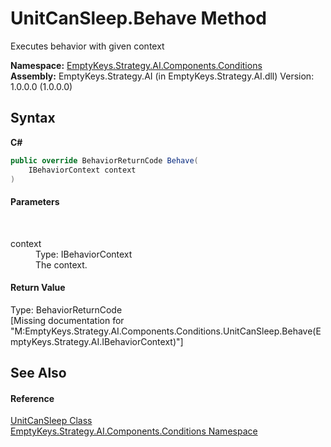# UnitCanSleep.Behave Method 
 

Executes behavior with given context

**Namespace:**&nbsp;<a href="N_EmptyKeys_Strategy_AI_Components_Conditions">EmptyKeys.Strategy.AI.Components.Conditions</a><br />**Assembly:**&nbsp;EmptyKeys.Strategy.AI (in EmptyKeys.Strategy.AI.dll) Version: 1.0.0.0 (1.0.0.0)

## Syntax

**C#**<br />
``` C#
public override BehaviorReturnCode Behave(
	IBehaviorContext context
)
```


#### Parameters
&nbsp;<dl><dt>context</dt><dd>Type: IBehaviorContext<br />The context.</dd></dl>

#### Return Value
Type: BehaviorReturnCode<br />\[Missing <returns> documentation for "M:EmptyKeys.Strategy.AI.Components.Conditions.UnitCanSleep.Behave(EmptyKeys.Strategy.AI.IBehaviorContext)"\]

## See Also


#### Reference
<a href="T_EmptyKeys_Strategy_AI_Components_Conditions_UnitCanSleep">UnitCanSleep Class</a><br /><a href="N_EmptyKeys_Strategy_AI_Components_Conditions">EmptyKeys.Strategy.AI.Components.Conditions Namespace</a><br />